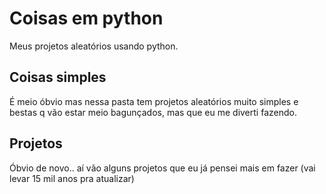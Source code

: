 # Coisas em python

Meus projetos aleatórios usando python.

## Coisas simples

É meio óbvio mas nessa pasta tem projetos aleatórios muito simples e bestas q vão estar meio bagunçados, mas que eu me diverti fazendo.

## Projetos

Óbvio de novo.. aí vão alguns projetos que eu já pensei mais em fazer (vai levar 15 mil anos pra atualizar)
